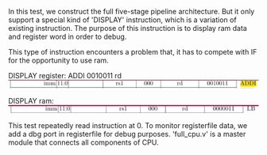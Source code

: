 In this test, we construct the full five-stage pipeline architecture. But it only support a special kind of 'DISPLAY' instruction, which is a variation of existing instruction. The purpose of this instruction is to display ram data and register word in order to debug.

This type of instruction encounters a problem that, it has to compete with IF for the opportunity to use ram. 

DISPLAY register: ADDI 0010011 rd
![avatar](./ADDI.png)

DISPLAY ram: 
![avatar](./LB.png)

This test repeatedly read instruction at 0. To monitor registerfile data, we add a dbg port in registerfile for debug purposes. 
'full_cpu.v' is a master module that connects all components of CPU. 